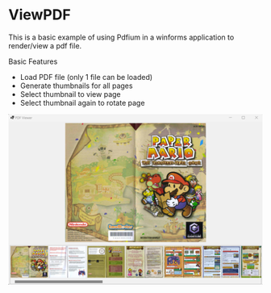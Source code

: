 # ViewPDF

This is a basic example of using Pdfium in a winforms application to render/view a pdf file. 

Basic Features
- Load PDF file (only 1 file can be loaded)
- Generate thumbnails for all pages
- Select thumbnail to view page
- Select thumbnail again to rotate page

﻿![Screenshot](ViewPDF/Screenshot.png)

